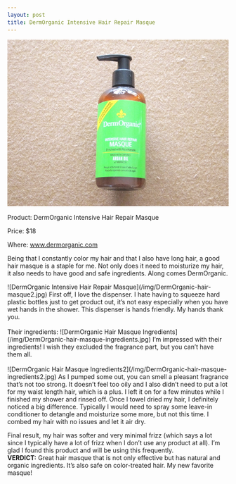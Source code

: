 ```yaml
---
layout: post
title: DermOrganic Intensive Hair Repair Masque
---
```


![DermOrganic Intensive Hair Repair Masque](/img/DermOrganic_Intensive_Hair_Repair_Masque_Fotor.jpg)
<p>Product: DermOrganic Intensive Hair Repair Masque</p>
<p>Price: $18</p>
<p>Where: <a href="http://www.drugstore.com">www.dermorganic.com</a></p>

<p>
Being that I constantly color my hair and that I also have long hair, a good hair masque is a staple for me. Not only does it need to moisturize my hair, it also needs to have good and safe ingredients. Along comes DermOrganic.
</p>
![DermOrganic Intensive Hair Repair Masque](/img/DermOrganic-hair-masque2.jpg)
First off, I love the dispenser. I hate having to squeeze hard plastic bottles just to get product out, it’s not easy especially when you have wet hands in the shower. This dispenser is hands friendly. My hands thank you.
<br>
<br>
Their ingredients:
![DermOrganic Hair Masque Ingredients](/img/DermOrganic-hair-masque-ingredients.jpg)
I’m impressed with their ingredients! I wish they excluded the fragrance part, but you can’t have them all.
<br>
<br>
![DermOrganic Hair Masque Ingredients2](/img/DermOrganic-hair-masque-ingredients2.jpg)
As I pumped some out, you can smell a pleasant fragrance that’s not too strong. It doesn’t feel too oily and I also didn’t need to put a lot for my waist length hair, which is a plus. I left it on for a few minutes while I finished my shower and rinsed off. Once I towel dried my hair, I definitely noticed a big difference. Typically I would need to spray some leave-in conditioner to detangle and moisturize some more, but not this time. I combed my hair with no issues and let it air dry. 

Final result, my hair was softer and very minimal frizz (which says a lot since I typically have a lot of frizz when I don’t use any product at all). I’m glad I found this product and will be using this frequently.
<br>
<b>VERDICT:</b> Great hair masque that is not only effective but has natural and organic ingredients. It’s also safe on color-treated hair. My new favorite masque!
